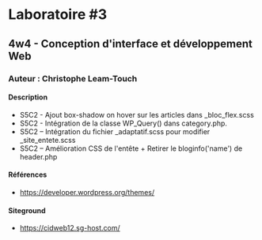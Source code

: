 # Laboratoire #3
## 4w4 - Conception d'interface et développement Web
### Auteur : Christophe Leam-Touch
#### Description

- S5C2 - Ajout box-shadow on hover sur les articles dans _bloc_flex.scss 
- S5C2 - Intégration de la classe WP_Query() dans category.php.
- S5C2 – Intégration du fichier _adaptatif.scss pour modifier _site_entete.scss
- S5C2 – Amélioration CSS de l'entête + Retirer le bloginfo('name') de header.php


#### Références
- https://developer.wordpress.org/themes/

#### Siteground
- https://cidweb12.sg-host.com/